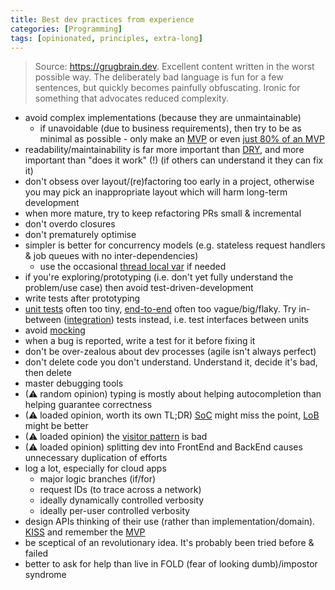 ```yaml
---
title: Best dev practices from experience
categories: [Programming]
tags: [opinionated, principles, extra-long]
---
```


> Source: <https://grugbrain.dev>. Excellent content written in the worst possible way. The deliberately bad language is fun for a few sentences, but quickly becomes painfully obfuscating. Ironic for something that advocates reduced complexity.

- avoid complex implementations (because they are unmaintainable)
  + if unavoidable (due to business requirements), then try to be as minimal as possible - only make an [MVP] or even [just 80% of an MVP](https://en.wikipedia.org/wiki/Pareto_principle)
- readability/maintainability is far more important than [DRY](https://en.wikipedia.org/wiki/Don%27t_repeat_yourself), and more important than "does it work" (!) (if others can understand it they can fix it)
- don't obsess over layout/(re)factoring too early in a project, otherwise you may pick an inappropriate layout which will harm long-term development
- when more mature, try to keep refactoring PRs small & incremental
- don't overdo closures
- don't prematurely optimise
- simpler is better for concurrency models (e.g. stateless request handlers & job queues with no inter-dependencies)
  + use the occasional [thread local var](https://en.wikipedia.org/wiki/Thread-local_storage) if needed
- if you're exploring/prototyping (i.e. don't yet fully understand the problem/use case) then avoid test-driven-development
- write tests after prototyping
- [unit tests](https://en.wikipedia.org/wiki/Unit_testing) often too tiny, [end-to-end](https://smartbear.com/solutions/end-to-end-testing) often too vague/big/flaky. Try in-between ([integration](https://en.wikipedia.org/wiki/Integration_testing)) tests instead, i.e. test interfaces between units
- avoid [mocking](https://en.wikipedia.org/wiki/Mock_object)
- when a bug is reported, write a test for it before fixing it
- don't be over-zealous about dev processes (agile isn't always perfect)
- don't delete code you don't understand. Understand it, decide it's bad, then delete
- master debugging tools
- (⚠ random opinion) typing is mostly about helping autocompletion than helping guarantee correctness
- (⚠ loaded opinion, worth its own TL;DR) [SoC](https://en.wikipedia.org/wiki/Separation_of_concerns) might miss the point, [LoB](https://htmx.org/essays/locality-of-behaviour) might be better
- (⚠ loaded opinion) the [visitor pattern](https://en.wikipedia.org/wiki/Visitor_pattern) is bad
- (⚠ loaded opinion) splitting dev into FrontEnd and BackEnd causes unnecessary duplication of efforts
- log a lot, especially for cloud apps
  + major logic branches (if/for)
  + request IDs (to trace across a network)
  + ideally dynamically controlled verbosity
  + ideally per-user controlled verbosity
- design APIs thinking of their use (rather than implementation/domain). [KISS](https://en.wikipedia.org/wiki/KISS_principle) and remember the [MVP]
- be sceptical of an revolutionary idea. It's probably been tried before & failed
- better to ask for help than live in FOLD (fear of looking dumb)/impostor syndrome

[MVP]: https://en.wikipedia.org/wiki/Minimum_viable_product